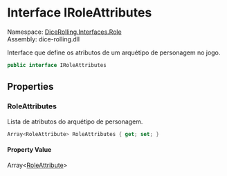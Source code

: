 # <a id="DiceRolling_Interfaces_Role_IRoleAttributes"></a> Interface IRoleAttributes

Namespace: [DiceRolling.Interfaces.Role](DiceRolling.Interfaces.Role.md)  
Assembly: dice\-rolling.dll  

Interface que define os atributos de um arquétipo de personagem no jogo.

```csharp
public interface IRoleAttributes
```

## Properties

### <a id="DiceRolling_Interfaces_Role_IRoleAttributes_RoleAttributes"></a> RoleAttributes

Lista de atributos do arquétipo de personagem.

```csharp
Array<RoleAttribute> RoleAttributes { get; set; }
```

#### Property Value

 Array<[RoleAttribute](DiceRolling.Models.Attributes.RoleAttribute.md)\>

